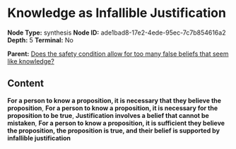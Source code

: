 # Knowledge as Infallible Justification

**Node Type:** synthesis
**Node ID:** ade1bad8-17e2-4ede-95ec-7c7b854616a2
**Depth:** 5
**Terminal:** No

**Parent:** [Does the safety condition allow for too many false beliefs that seem like knowledge?](does-the-safety-condition-allow-for-too-many-false-beliefs-that-seem-like-knowledge-antithesis-22226172-67ca-4c1e-9a60-91454490c0c8.md)

## Content

**For a person to know a proposition, it is necessary that they believe the proposition**, **For a person to know a proposition, it is necessary for the proposition to be true**, **Justification involves a belief that cannot be mistaken**, **For a person to know a proposition, it is sufficient they believe the proposition, the proposition is true, and their belief is supported by infallible justification**
